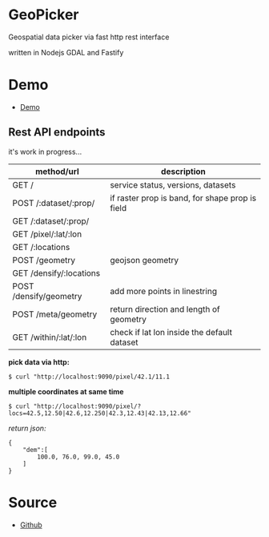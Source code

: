 GeoPicker
==========

Geospatial data picker via fast http rest interface

written in Nodejs GDAL and Fastify

# Demo

* [Demo](https://opengeo.tech/geopicker/)

## Rest API endpoints

it's work in progress...

|method/url  | description |
|---|---|
| GET / | service status, versions, datasets |
| POST /:dataset/:prop/ | if raster prop is band, for shape prop is field |
| GET /:dataset/:prop/ | |
| GET /pixel/:lat/:lon | |
| GET /:locations | |
| POST /geometry | geojson geometry |
| GET /densify/:locations | |
| POST /densify/geometry | add more points in linestring |
| POST /meta/geometry | return direction and length of geometry |
| GET /within/:lat/:lon | check if lat lon inside the default dataset |


**pick data via http:**
```
$ curl "http://localhost:9090/pixel/42.1/11.1
```

**multiple coordinates at same time**
```
$ curl "http://localhost:9090/pixel/?locs=42.5,12.50|42.6,12.250|42.3,12.43|42.13,12.66"
```
*return json:*
```
{
	"dem":[
		100.0, 76.0, 99.0, 45.0
	]
}
```

# Source

* [Github](https://github.com/opengeo-tech/geopicker)
